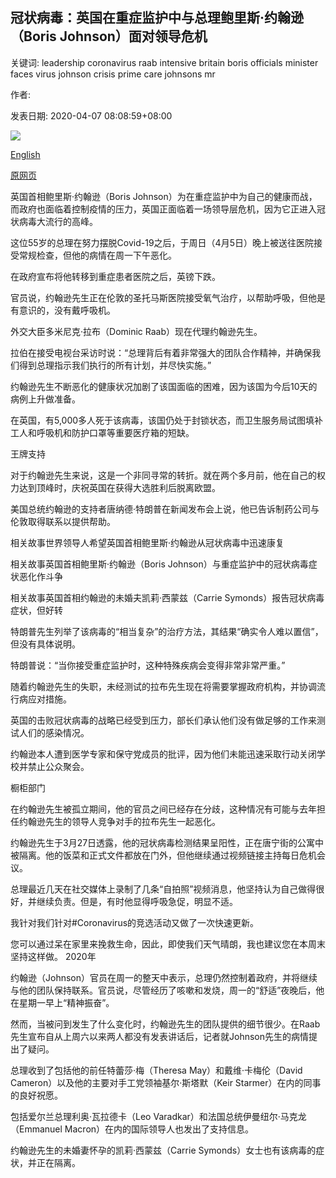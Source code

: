 ## 冠状病毒：英国在重症监护中与总理鲍里斯·约翰逊（Boris Johnson）面对领导危机

关键词: leadership coronavirus raab intensive britain boris officials minister faces virus johnson crisis prime care johnsons mr

作者: 

发表日期: 2020-04-07 08:08:59+08:00

![](https://www.straitstimes.com/sites/default/files/media-brightcove/6147571420001.jpg)

[English](Coronavirus%3A%20Britain%20faces%20leadership%20crisis%20with%20PM%20Boris%20Johnson%20in%20intensive%20care.md)

[原网页](https://www.straitstimes.com/world/europe/britain-faces-leadership-crisis-with-pm-boris-johnson-in-intensive-care)

英国首相鲍里斯·约翰逊（Boris Johnson）为在重症监护中为自己的健康而战，而政府也面临着控制疫情的压力，英国正面临着一场领导层危机，因为它正进入冠状病毒大流行的高峰。

这位55岁的总理在努力摆脱Covid-19之后，于周日（4月5日）晚上被送往医院接受常规检查，但他的病情在周一下午恶化。

在政府宣布将他转移到重症患者医院之后，英镑下跌。

官员说，约翰逊先生正在伦敦的圣托马斯医院接受氧气治疗，以帮助呼吸，但他是有意识的，没有戴呼吸机。

外交大臣多米尼克·拉布（Dominic Raab）现在代理约翰逊先生。

拉伯在接受电视台采访时说：“总理背后有着非常强大的团队合作精神，并确保我们得到总理指示我们执行的所有计划，并尽快实施。”

约翰逊先生不断恶化的健康状况加剧了该国面临的困难，因为该国为今后10天的病例上升做准备。

在英国，有5,000多人死于该病毒，该国仍处于封锁状态，而卫生服务局试图填补工人和呼吸机和防护口罩等重要医疗箱的短缺。

王牌支持

对于约翰逊先生来说，这是一个非同寻常的转折。就在两个多月前，他在自己的权力达到顶峰时，庆祝英国在获得大选胜利后脱离欧盟。

美国总统约翰逊的支持者唐纳德·特朗普在新闻发布会上说，他已告诉制药公司与伦敦取得联系以提供帮助。

相关故事世界领导人希望英国首相鲍里斯·约翰逊从冠状病毒中迅速康复

相关故事英国首相鲍里斯·约翰逊（Boris Johnson）与重症监护中的冠状病毒症状恶化作斗争

相关故事英国首相约翰逊的未婚夫凯莉·西蒙兹（Carrie Symonds）报告冠状病毒症状，但好转

特朗普先生列举了该病毒的“相当复杂”的治疗方法，其结果“确实令人难以置信”，但没有具体说明。

特朗普说：“当你接受重症监护时，这种特殊疾病会变得非常非常严重。”

随着约翰逊先生的失职，未经测试的拉布先生现在将需要掌握政府机构，并协调流行病应对措施。

英国的击败冠状病毒的战略已经受到压力，部长们承认他们没有做足够的工作来测试人们的感染情况。

约翰逊本人遭到医学专家和保守党成员的批评，因为他们未能迅速采取行动关闭学校并禁止公众聚会。

橱柜部门

在约翰逊先生被孤立期间，他的官员之间已经存在分歧，这种情况有可能与去年担任约翰逊先生的领导人竞争对手的拉布先生一起恶化。

约翰逊先生于3月27日透露，他的冠状病毒检测结果呈阳性，正在唐宁街的公寓中被隔离。他的饭菜和正式文件都放在门外，但他继续通过视频链接主持每日危机会议。

总理最近几天在社交媒体上录制了几条“自拍照”视频消息，他坚持认为自己做得很好，并继续负责。但是，有时他显得呼吸急促，明显不适。

我针对我们针对\#Coronavirus的竞选活动又做了一次快速更新。



您可以通过呆在家里来挽救生命，因此，即使我们天气晴朗，我也建议您在本周末坚持这样做。 2020年

约翰逊（Johnson）官员在周一的整天中表示，总理仍然控制着政府，并将继续与他的团队保持联系。官员说，尽管经历了咳嗽和发烧，周一的“舒适”夜晚后，他在星期一早上“精神振奋”。

然而，当被问到发生了什么变化时，约翰逊先生的团队提供的细节很少。在Raab先生宣布自从上周六以来两人都没有发表讲话后，记者就Johnson先生的病情提出了疑问。

总理收到了包括他的前任特蕾莎·梅（Theresa May）和戴维·卡梅伦（David Cameron）以及他的主要对手工党领袖基尔·斯塔默（Keir Starmer）在内的同事的良好祝愿。

包括爱尔兰总理利奥·瓦拉德卡（Leo Varadkar）和法国总统伊曼纽尔·马克龙（Emmanuel Macron）在内的国际领导人也发出了支持信息。

约翰逊先生的未婚妻怀孕的凯莉·西蒙兹（Carrie Symonds）女士也有该病毒的症状，并正在隔离。